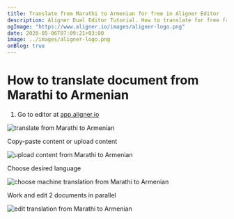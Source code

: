 ```yaml
---
title: Translate from Marathi to Armenian for free in Aligner Editor
description: Aligner Dual Editor Tutorial. How to translate for free from Marathi to Armenian. Aligner is multilingual document management platform. 
ogImage: "https://www.aligner.io/images/aligner-logo.png"
date: 2020-05-06T07:09:21+03:00
image: ../images/aligner-logo.png
onBlog: true
---
```


# How to translate document from Marathi to Armenian

1. Go to editor at [app.aligner.io](https://app.aligner.io "Aligner App web page")

![translate from Marathi to Armenian](../aligner-blank-editor.png "translate from Marathi to Armenian")

Copy-paste content or upload content

![upload content from Marathi to Armenian](../aligner-uploaded-document.png "upload content from Marathi to Armenian")

Choose desired language

![choose machine translation from Marathi to Armenian](../aligner-language-dropdown.png "choose machine translation from Marathi to Armenian")

Work and edit 2 documents in parallel

![edit translation from Marathi to Armenian](../aligner-double-sitded-editor.png "edit translation from Marathi to Armenian")

